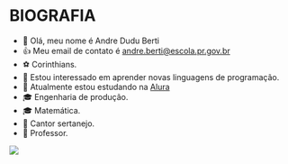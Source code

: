 # BIOGRAFIA

- 👋 Olá, meu nome é Andre Dudu Berti
- 👍 Meu email de contato é andre.berti@escola.pr.gov.br
- ⚽ Corinthians. 
- 👀 Estou interessado em aprender novas linguagens de programação.
- 📖 Atualmente estou estudando na [Alura](https://www.alura.com.br)
- 🎓 Engenharia de produção.
- 🎓 Matemática.
- 🎤 Cantor sertanejo.
- 📘 Professor.
  
![](https://media.tenor.com/I5iY9Hj8YGQAAAAi/kroppa-digital.gif)

<!---
site do gif - https://tenor.com/pt-BR/
.
--->

